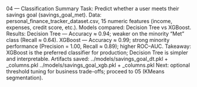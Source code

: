04 — Classification Summary
Task: Predict whether a user meets their savings goal (savings_goal_met).
Data: personal_finance_tracker_dataset.csv, 15 numeric features (income, expenses, credit score, etc.).
Models compared: Decision Tree vs XGBoost.
Results:
Decision Tree — Accuracy ≈ 0.94; weaker on the minority “Met” class (Recall ≈ 0.64).
XGBoost — Accuracy ≈ 0.99; strong minority performance (Precision = 1.00, Recall ≈ 0.89); higher ROC–AUC.
Takeaway: XGBoost is the preferred classifier for production; Decision Tree is simpler and interpretable.
Artifacts saved:
../models/savings_goal_dt.pkl + _columns.pkl
../models/savings_goal_xgb.pkl + _columns.pkl
Next: optional threshold tuning for business trade-offs; proceed to 05 (KMeans segmentation).